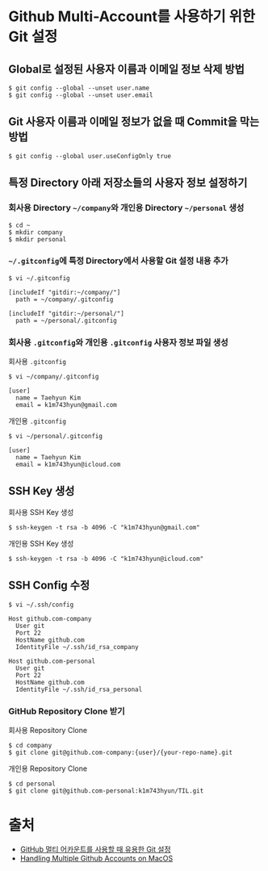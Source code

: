 # Github Multi-Account를 사용하기 위한 Git 설정

## Global로 설정된 사용자 이름과 이메일 정보 삭제 방법
```
$ git config --global --unset user.name
$ git config --global --unset user.email
```

## Git 사용자 이름과 이메일 정보가 없을 때 Commit을 막는 방법
```
$ git config --global user.useConfigOnly true
```

## 특정 Directory 아래 저장소들의 사용자 정보 설정하기

### 회사용 Directory `~/company`와 개인용 Directory `~/personal` 생성
```
$ cd ~
$ mkdir company
$ mkdir personal
```

### `~/.gitconfig`에 특정 Directory에서 사용할 Git 설정 내용 추가
```
$ vi ~/.gitconfig
```
```
[includeIf "gitdir:~/company/"]
  path = ~/company/.gitconfig
  
[includeIf "gitdir:~/personal/"]
  path = ~/personal/.gitconfig
```

### 회사용 `.gitconfig`와 개인용 `.gitconfig` 사용자 정보 파일 생성
회사용 `.gitconfig`
```
$ vi ~/company/.gitconfig
```
```
[user]
  name = Taehyun Kim
  email = k1m743hyun@gmail.com
```
개인용 `.gitconfig`
```
$ vi ~/personal/.gitconfig
```
```
[user]
  name = Taehyun Kim
  email = k1m743hyun@icloud.com
```

## SSH Key 생성
회사용 SSH Key 생성
```
$ ssh-keygen -t rsa -b 4096 -C "k1m743hyun@gmail.com"
```
개인용 SSH Key 생성
```
$ ssh-keygen -t rsa -b 4096 -C "k1m743hyun@icloud.com"
```

## SSH Config 수정
```
$ vi ~/.ssh/config
```
```
Host github.com-company
  User git
  Port 22
  HostName github.com
  IdentityFile ~/.ssh/id_rsa_company

Host github.com-personal
  User git
  Port 22
  HostName github.com
  IdentityFile ~/.ssh/id_rsa_personal
```

### GitHub Repository Clone 받기
회사용 Repository Clone
```
$ cd company
$ git clone git@github.com-company:{user}/{your-repo-name}.git
```
개인용 Repository Clone
```
$ cd personal
$ git clone git@github.com-personal:k1m743hyun/TIL.git
```


# 출처
- [GitHub 멀티 어카운트를 사용할 때 유용한 Git 설정](https://www.lainyzine.com/ko/article/useful-git-settings-when-using-github-multi-account/)
- [Handling Multiple Github Accounts on MacOS](https://gist.github.com/Jonalogy/54091c98946cfe4f8cdab2bea79430f9)